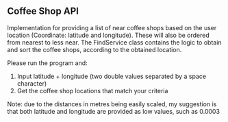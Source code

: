 ## Coffee Shop API

Implementation for providing a list of near coffee shops based on the user location (Coordinate: latitude and longitude). These will also be ordered from 
nearest to less near.
The FindService class contains the logic to obtain and sort the coffee shops, according to the obtained location.

Please run the program and:
1) Input latitude + longitude (two double values separated by a space character)
2) Get the coffee shop locations that match your criteria

Note: due to the distances in metres being easily scaled, my suggestion is that both latitude and longitude are provided as low values, such as 0.0003